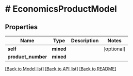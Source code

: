 # # EconomicsProductModel

## Properties

Name | Type | Description | Notes
------------ | ------------- | ------------- | -------------
**self** | **mixed** |  | [optional]
**product_number** | **mixed** |  |

[[Back to Model list]](../../README.md#models) [[Back to API list]](../../README.md#endpoints) [[Back to README]](../../README.md)
